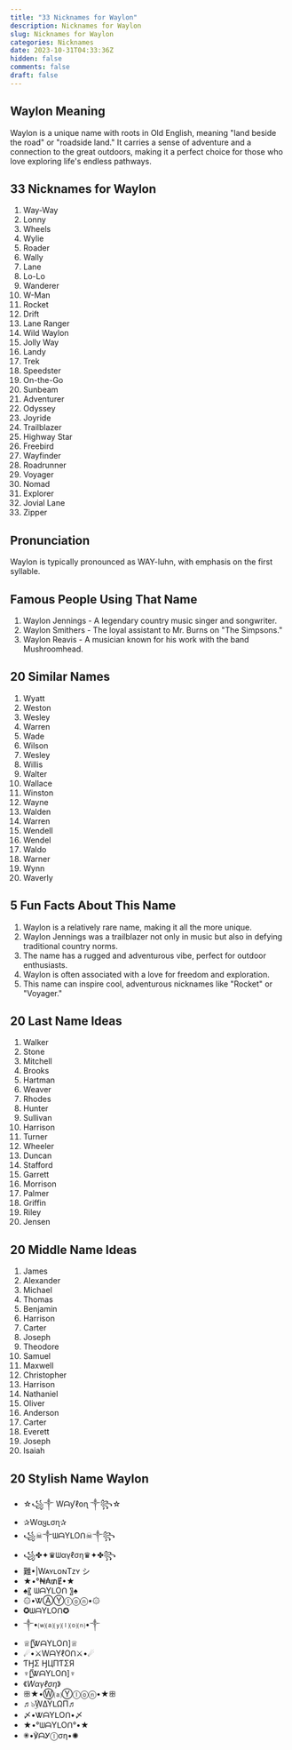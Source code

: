 ```yaml
---
title: "33 Nicknames for Waylon"
description: Nicknames for Waylon
slug: Nicknames for Waylon
categories: Nicknames
date: 2023-10-31T04:33:36Z
hidden: false
comments: false
draft: false
---
```


## Waylon Meaning

Waylon is a unique name with roots in Old English, meaning "land beside the road" or "roadside land." It carries a sense of adventure and a connection to the great outdoors, making it a perfect choice for those who love exploring life's endless pathways.

## 33 Nicknames for Waylon

1. Way-Way
2. Lonny
3. Wheels
4. Wylie
5. Roader
6. Wally
7. Lane
8. Lo-Lo
9. Wanderer
10. W-Man
11. Rocket
12. Drift
13. Lane Ranger
14. Wild Waylon
15. Jolly Way
16. Landy
17. Trek
18. Speedster
19. On-the-Go
20. Sunbeam
21. Adventurer
22. Odyssey
23. Joyride
24. Trailblazer
25. Highway Star
26. Freebird
27. Wayfinder
28. Roadrunner
29. Voyager
30. Nomad
31. Explorer
32. Jovial Lane
33. Zipper

## Pronunciation

Waylon is typically pronounced as WAY-luhn, with emphasis on the first syllable.

## Famous People Using That Name

1. Waylon Jennings - A legendary country music singer and songwriter.
2. Waylon Smithers - The loyal assistant to Mr. Burns on "The Simpsons."
3. Waylon Reavis - A musician known for his work with the band Mushroomhead.

## 20 Similar Names

1. Wyatt
2. Weston
3. Wesley
4. Warren
5. Wade
6. Wilson
7. Wesley
8. Willis
9. Walter
10. Wallace
11. Winston
12. Wayne
13. Walden
14. Warren
15. Wendell
16. Wendel
17. Waldo
18. Warner
19. Wynn
20. Waverly

## 5 Fun Facts About This Name

1. Waylon is a relatively rare name, making it all the more unique.
2. Waylon Jennings was a trailblazer not only in music but also in defying traditional country norms.
3. The name has a rugged and adventurous vibe, perfect for outdoor enthusiasts.
4. Waylon is often associated with a love for freedom and exploration.
5. This name can inspire cool, adventurous nicknames like "Rocket" or "Voyager."

## 20 Last Name Ideas

1. Walker
2. Stone
3. Mitchell
4. Brooks
5. Hartman
6. Weaver
7. Rhodes
8. Hunter
9. Sullivan
10. Harrison
11. Turner
12. Wheeler
13. Duncan
14. Stafford
15. Garrett
16. Morrison
17. Palmer
18. Griffin
19. Riley
20. Jensen

## 20 Middle Name Ideas

1. James
2. Alexander
3. Michael
4. Thomas
5. Benjamin
6. Harrison
7. Carter
8. Joseph
9. Theodore
10. Samuel
11. Maxwell
12. Christopher
13. Harrison
14. Nathaniel
15. Oliver
16. Anderson
17. Carter
18. Everett
19. Joseph
20. Isaiah

## 20 Stylish Name Waylon

- ☆꧁༒ Wᗩƴℓօɳ ༒꧂☆
- ✰Wαყʟσɳ✰
- ꧁☠︎༒ᗯᗩYԼOᑎ☠︎༒꧂
- ꧁✤✦♛ᗯαүℓση♛✦✤꧂
- 難•|WᴀʏʟᴏɴTᴢʏ シ︎
- ★•°₦₳₥Ɇ•★
- ♠〖 ᗯᗩYᒪOᑎ 〗♠
- ۞•ᏔⒶⓎⓛⓞⓝ•۞
- ✪ᗯᗩYᒪOᑎ✪
- ༒•⒲⒜⒴⒧⒪⒩•༒
- ♕[̲̅ᏔᗩYᒪOᑎ]♕
- ☄•⚔WᗩYℓOᑎ⚔•☄
- ƬӇΣ ӇЦΠƬΣЯ
- ♆[̲̅ᏔᗩYᒪOᑎ]♆
- 《*Wαүℓση*》
- ꕥ★•Ⓦ⒜Ⓨⓛⓞⓝ•★ꕥ
- ♬๖ۣۜWΔΫԼΩΠ♬
- 〆•ᏔᗩYᒪOᑎ•〆
- ★•°ᗯᗩYᒪOᑎ°•★
- ✺•℣ᗩᎩⓛση•✺